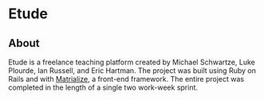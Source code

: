Etude
=====

About
-----

Etude is a freelance teaching platform created by Michael Schwartze, Luke Plourde, Ian Russell, and Eric Hartman. The project was built using Ruby on Rails and with [Matrialize](https://materializecss.com/), a front-end framework. The entire project was completed in the length of a single two work-week sprint.
